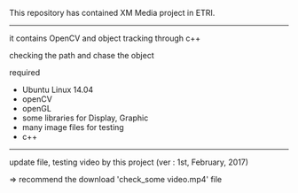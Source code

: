 This repository has contained XM Media project in ETRI.

********************************************************************

it contains OpenCV and object tracking through c++

checking the path and chase the object

required

- Ubuntu Linux 14.04
- openCV
- openGL
- some libraries for Display, Graphic
- many image files for testing
- c++

********************************************************************

update file, testing video by this project (ver : 1st, February, 2017) 

=> recommend the download 'check_some video.mp4' file
